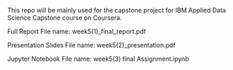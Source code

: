 This repo will be mainly used for the capstone project for IBM Applied Data Science Capstone course on Coursera.

Full Report
File name: week5(1)_final_report.pdf

Presentation Slides
File name: week5(2)_presentation.pdf

Jupyter Notebook
File name: week5(3) final Assignment.ipynb
